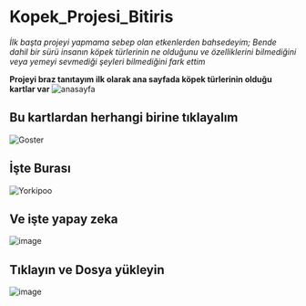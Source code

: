 # Kopek_Projesi_Bitiris
*İlk başta projeyi yapmama sebep olan etkenlerden bahsedeyim; Bende dahil bir sürü insanın köpek türlerinin ne olduğunu ve özelliklerini bilmediğini veya yemeyi sevmediği şeyleri bilmediğini fark ettim*

**Projeyi braz tanıtayım ilk olarak ana sayfada köpek türlerinin olduğu kartlar var**
![anasayfa](https://github.com/Efe45/Kopek_Projesi_Bitiris/assets/142038121/4bb9415e-4335-4640-90ce-d030d076fce0)

 ## Bu kartlardan herhangi birine tıklayalım 

![Goster](https://github.com/Efe45/Kopek_Projesi_Bitiris/assets/142038121/44a0ec85-526d-4229-a61e-ca775b47733d)
## İşte Burası
![Yorkipoo](https://github.com/Efe45/Kopek_Projesi_Bitiris/assets/142038121/6ee7ed7a-275b-4717-9afd-725613cd0f2a)
## Ve işte yapay zeka
![image](https://github.com/Efe45/Kopek_Projesi_Bitiris/assets/142038121/11dae5fa-9626-486f-98a7-f2d79c5aea53)
## Tıklayın ve Dosya yükleyin
![image](https://github.com/Efe45/Kopek_Projesi_Bitiris/assets/142038121/1d0f15fe-acab-4e7d-acba-5ad99397eceb)

